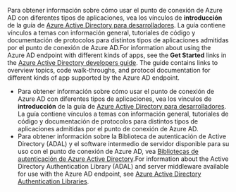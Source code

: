 <span data-ttu-id="95bc2-p138">Para obtener información sobre cómo usar el punto de conexión de Azure AD con diferentes tipos de aplicaciones, vea los vínculos de **introducción** de la guía de [Azure Active Directory para desarrolladores](https://docs.microsoft.com/azure/active-directory/develop/active-directory-developers-guide). La guía contiene vínculos a temas con información general, tutoriales de código y documentación de protocolos para distintos tipos de aplicaciones admitidas por el punto de conexión de Azure AD.</span><span class="sxs-lookup"><span data-stu-id="95bc2-p138">For information about using the Azure AD endpoint with different kinds of apps, see the **Get Started** links in the [Azure Active Directory developers guide](https://docs.microsoft.com/azure/active-directory/develop/active-directory-developers-guide). The guide contains links to overview topics, code walk-throughs, and protocol documentation for different kinds of app supported by the Azure AD endpoint.</span></span>

- Para obtener información sobre cómo usar el punto de conexión de Azure AD con diferentes tipos de aplicaciones, vea los vínculos de **introducción** de la guía de [Azure Active Directory para desarrolladores](https://docs.microsoft.com/azure/active-directory/develop/active-directory-developers-guide). La guía contiene vínculos a temas con información general, tutoriales de código y documentación de protocolos para distintos tipos de aplicaciones admitidas por el punto de conexión de Azure AD.
- <span data-ttu-id="95bc2-321">Para obtener información sobre la Biblioteca de autenticación de Active Directory (ADAL) y el software intermedio de servidor disponible para su uso con el punto de conexión de Azure AD, vea [Bibliotecas de autenticación de Azure Active Directory](https://docs.microsoft.com/azure/active-directory/develop/active-directory-authentication-libraries).</span><span class="sxs-lookup"><span data-stu-id="95bc2-321">For information about the Active Directory Authentication Library (ADAL) and server middleware available for use with the Azure AD endpoint, see [Azure Active Directory Authentication Libraries](https://docs.microsoft.com/azure/active-directory/develop/active-directory-authentication-libraries).</span></span>


 